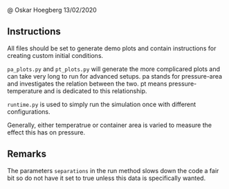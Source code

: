@ Oskar Hoegberg 13/02/2020

## Instructions
All files should be set to generate demo plots and contain instructions for creating custom initial conditions.

``pa_plots.py`` and ``pt_plots.py`` will generate the more complicared plots and can take very long to run for advanced setups. pa stands for pressure-area and investigates the relation between the two. pt means pressure-temperature and is dedicated to this relationship.

``runtime.py`` is used to simply run the simulation once with different configurations.

Generally, either temperatrue or container area is varied to measure the effect this has on pressure.

## Remarks
The parameters ``separations`` in the run method slows down the code a fair bit so do not have it set to true unless this data is specifically wanted.